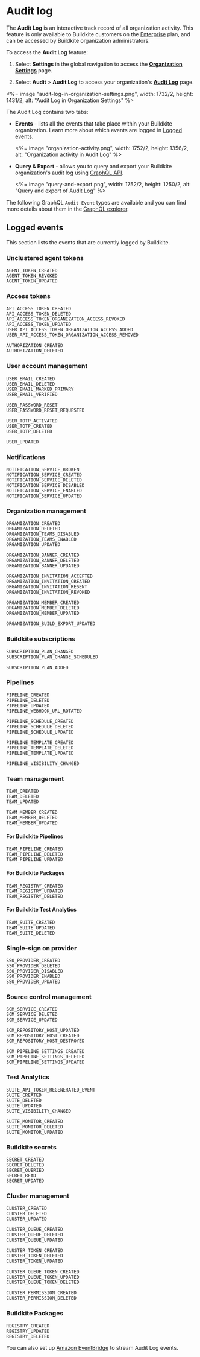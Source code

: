 # Audit log

The **Audit Log** is an interactive track record of all organization activity. This feature is only available to Buildkite customers on the [Enterprise](https://buildkite.com/pricing) plan, and can be accessed by Buildkite organization administrators.

To access the **Audit Log** feature:

1. Select **Settings** in the global navigation to access the [**Organization Settings**](https://buildkite.com/organizations/~/settings) page.

1. Select **Audit** > **Audit Log** to access your organization's [**Audit Log**](https://buildkite.com/organizations/~/audit-log) page.

<%= image "audit-log-in-organization-settings.png", width: 1732/2, height: 1431/2, alt: "Audit Log in Organization Settings" %>

The Audit Log contains two tabs:

- **Events** - lists all the events that take place within your Buildkite organization. Learn more about which events are logged in [Logged events](#logged-events).

    <%= image "organization-activity.png", width: 1752/2, height: 1356/2, alt: "Organization activity in Audit Log" %>

- **Query & Export** - allows you to query and export your Buildkite organization's audit log using [GraphQL API](/docs/graphql-api).

    <%= image "query-and-export.png", width: 1752/2, height: 1250/2, alt: "Query and export of Audit Log" %>

The following GraphQL `Audit Event` types are available and you can find more details about them in the [GraphQL explorer](/docs/apis/graphql-api#getting-started).

## Logged events

This section lists the events that are currently logged by Buildkite.

### Unclustered agent tokens

```
AGENT_TOKEN_CREATED
AGENT_TOKEN_REVOKED
AGENT_TOKEN_UPDATED
```

### Access tokens

```
API_ACCESS_TOKEN_CREATED
API_ACCESS_TOKEN_DELETED
API_ACCESS_TOKEN_ORGANIZATION_ACCESS_REVOKED
API_ACCESS_TOKEN_UPDATED
USER_API_ACCESS_TOKEN_ORGANIZATION_ACCESS_ADDED
USER_API_ACCESS_TOKEN_ORGANIZATION_ACCESS_REMOVED

AUTHORIZATION_CREATED
AUTHORIZATION_DELETED
```

### User account management

```
USER_EMAIL_CREATED
USER_EMAIL_DELETED
USER_EMAIL_MARKED_PRIMARY
USER_EMAIL_VERIFIED

USER_PASSWORD_RESET
USER_PASSWORD_RESET_REQUESTED

USER_TOTP_ACTIVATED
USER_TOTP_CREATED
USER_TOTP_DELETED

USER_UPDATED
```

### Notifications

```
NOTIFICATION_SERVICE_BROKEN
NOTIFICATION_SERVICE_CREATED
NOTIFICATION_SERVICE_DELETED
NOTIFICATION_SERVICE_DISABLED
NOTIFICATION_SERVICE_ENABLED
NOTIFICATION_SERVICE_UPDATED
```

### Organization management

```
ORGANIZATION_CREATED
ORGANIZATION_DELETED
ORGANIZATION_TEAMS_DISABLED
ORGANIZATION_TEAMS_ENABLED
ORGANIZATION_UPDATED

ORGANIZATION_BANNER_CREATED
ORGANIZATION_BANNER_DELETED
ORGANIZATION_BANNER_UPDATED

ORGANIZATION_INVITATION_ACCEPTED
ORGANIZATION_INVITATION_CREATED
ORGANIZATION_INVITATION_RESENT
ORGANIZATION_INVITATION_REVOKED

ORGANIZATION_MEMBER_CREATED
ORGANIZATION_MEMBER_DELETED
ORGANIZATION_MEMBER_UPDATED

ORGANIZATION_BUILD_EXPORT_UPDATED
```

### Buildkite subscriptions

```
SUBSCRIPTION_PLAN_CHANGED
SUBSCRIPTION_PLAN_CHANGE_SCHEDULED

SUBSCRIPTION_PLAN_ADDED
```

### Pipelines

```
PIPELINE_CREATED
PIPELINE_DELETED
PIPELINE_UPDATED
PIPELINE_WEBHOOK_URL_ROTATED

PIPELINE_SCHEDULE_CREATED
PIPELINE_SCHEDULE_DELETED
PIPELINE_SCHEDULE_UPDATED

PIPELINE_TEMPLATE_CREATED
PIPELINE_TEMPLATE_DELETED
PIPELINE_TEMPLATE_UPDATED

PIPELINE_VISIBILITY_CHANGED
```

### Team management

```
TEAM_CREATED
TEAM_DELETED
TEAM_UPDATED

TEAM_MEMBER_CREATED
TEAM_MEMBER_DELETED
TEAM_MEMBER_UPDATED
```

#### For Buildkite Pipelines

```
TEAM_PIPELINE_CREATED
TEAM_PIPELINE_DELETED
TEAM_PIPELINE_UPDATED
```

#### For Buildkite Packages

```
TEAM_REGISTRY_CREATED
TEAM_REGISTRY_UPDATED
TEAM_REGISTRY_DELETED
```

#### For Buildkite Test Analytics

```
TEAM_SUITE_CREATED
TEAM_SUITE_UPDATED
TEAM_SUITE_DELETED
```

### Single-sign on provider

```
SSO_PROVIDER_CREATED
SSO_PROVIDER_DELETED
SSO_PROVIDER_DISABLED
SSO_PROVIDER_ENABLED
SSO_PROVIDER_UPDATED
```

### Source control management

```
SCM_SERVICE_CREATED
SCM_SERVICE_DELETED
SCM_SERVICE_UPDATED

SCM_REPOSITORY_HOST_UPDATED
SCM_REPOSITORY_HOST_CREATED
SCM_REPOSITORY_HOST_DESTROYED

SCM_PIPELINE_SETTINGS_CREATED
SCM_PIPELINE_SETTINGS_DELETED
SCM_PIPELINE_SETTINGS_UPDATED
```

### Test Analytics

```
SUITE_API_TOKEN_REGENERATED_EVENT
SUITE_CREATED
SUITE_DELETED
SUITE_UPDATED
SUITE_VISIBILITY_CHANGED

SUITE_MONITOR_CREATED
SUITE_MONITOR_DELETED
SUITE_MONITOR_UPDATED
```

### Buildkite secrets

```
SECRET_CREATED
SECRET_DELETED
SECRET_QUERIED
SECRET_READ
SECRET_UPDATED
```

### Cluster management

```
CLUSTER_CREATED
CLUSTER_DELETED
CLUSTER_UPDATED

CLUSTER_QUEUE_CREATED
CLUSTER_QUEUE_DELETED
CLUSTER_QUEUE_UPDATED

CLUSTER_TOKEN_CREATED
CLUSTER_TOKEN_DELETED
CLUSTER_TOKEN_UPDATED

CLUSTER_QUEUE_TOKEN_CREATED
CLUSTER_QUEUE_TOKEN_UPDATED
CLUSTER_QUEUE_TOKEN_DELETED

CLUSTER_PERMISSION_CREATED
CLUSTER_PERMISSION_DELETED
```

### Buildkite Packages

```
REGISTRY_CREATED
REGISTRY_UPDATED
REGISTRY_DELETED
```

You can also set up [Amazon EventBridge](/docs/integrations/amazon-eventbridge) to stream Audit Log events.
